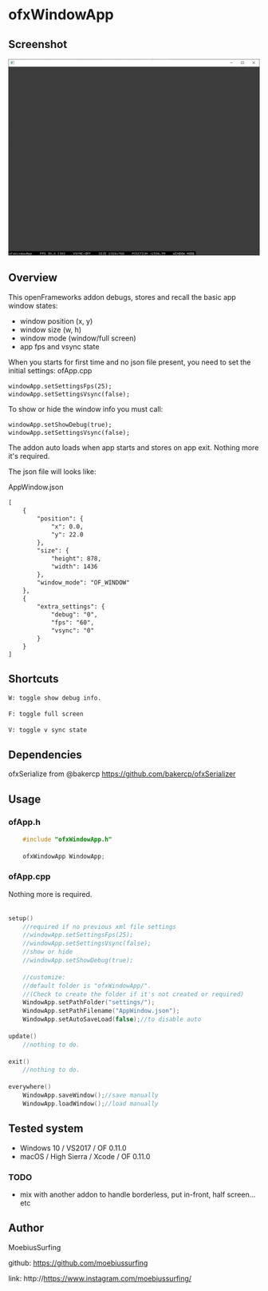 # ofxWindowApp

## Screenshot
![Alt text](/screenshot.JPG?raw=true "MoebiusSurfing")

## Overview

This openFrameworks addon debugs, stores and recall the basic app window states:

* window position (x, y) 
* window size (w, h) 
* window mode (window/full screen)
* app fps and vsync state

When you starts for first time and no json file present, you need to set the initial settings:
ofApp.cpp
```
windowApp.setSettingsFps(25);
windowApp.setSettingsVsync(false);
```

To show or hide the window info you must call:
```
windowApp.setShowDebug(true);
windowApp.setSettingsVsync(false);
```

The addon auto loads when app starts and stores on app exit. Nothing more it's required.

The json file will looks like:

AppWindow.json
```
[
    {
        "position": {
            "x": 0.0,
            "y": 22.0
        },
        "size": {
            "height": 878,
            "width": 1436
        },
        "window_mode": "OF_WINDOW"
    },
    {
        "extra_settings": {
            "debug": "0",
            "fps": "60",
            "vsync": "0"
        }
    }
]
```


## Shortcuts

```
W: toggle show debug info.

F: toggle full screen

V: toggle v sync state
```


## Dependencies

ofxSerialize from @bakercp 
https://github.com/bakercp/ofxSerializer


## Usage

### ofApp.h
```cpp
    #include "ofxWindowApp.h"

    ofxWindowApp WindowApp;
```

### ofApp.cpp
Nothing more is required.

```cpp 

setup()
    //required if no previous xml file settings 
    //windowApp.setSettingsFps(25);
    //windowApp.setSettingsVsync(false);
    //show or hide
    //windowApp.setShowDebug(true);

    //customize: 
    //default folder is "ofxWindowApp/". 
    //(Check to create the folder if it's not created or required)
    WindowApp.setPathFolder("settings/");
    WindowApp.setPathFilename("AppWindow.json");
    WindowApp.setAutoSaveLoad(false);//to disable auto

update()
    //nothing to do.

exit()
    //nothing to do.
       
everywhere()       
    WindowApp.saveWindow();//save manually
    WindowApp.loadWindow();//load manually
```


## Tested system

- Windows 10 / VS2017 / OF 0.11.0
- macOS / High Sierra / Xcode / OF 0.11.0


### TODO

+ mix with another addon to handle borderless, put in-front, half screen... etc


## Author

MoebiusSurfing

github: https://github.com/moebiussurfing

link: http://https://www.instagram.com/moebiussurfing/

